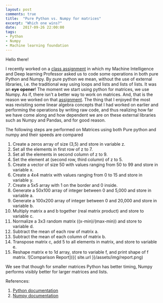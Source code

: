 ```yaml
---
layout: post
comments: true
title:  "Pure Python vs. Numpy for matrices"
excerpt: "Which one wins?"
date:   2017-09-26 22:00:00
tags:
- Python
- Numpy
- Machine learning foundation
---
```


Hello there!

I recently worked on a [class assignment](https://github.com/ayesha92ahmad/Pure-python-vs-numpy) in which my Machine Intelligence and Deep learning Professor asked us to code some operations in both pure Python and Numpy. By pure python we mean, without the use of external libraries, i.e. the traditional way using loops and lists and lists of lists. It was an **eye opener**! The moment we start using python for matrices, we use Numpy. As if, there isn't a better way to work on matrices. And, that is the reason we worked on that [assignment](https://github.com/ayesha92ahmad/Pure-python-vs-numpy). The thing that I enjoyed the most was revisiting some linear algebra concepts that I had worked on earlier and performing the operations by writing raw code, and thus realizing how far we have come along and how dependent we are on these external libraries such as Numpy and Pandas, and for good reason.


The following steps are performed on Matrices using both Pure python and numpy and their speeds are compared

1. Create a zeros array of size (3,5) and store in variable z.
2. Set all the elements in first row of z to 7.
3. Set all the elements in second column of z to 9.
4. Set the element at (second row, third column) of z to 5.
5. Create a vector of size 50 with values ranging from 50 to 99 and store in variable x.
6. Create a 4x4 matrix with values ranging from 0 to 15 and store in variable y.
7. Create a 5x5 array with 1 on the border and 0 inside.
8. Generate a 50x100 array of integer between 0 and 5,000 and store in variable a.
9. Generate a 100x200 array of integer between 0 and 20,000 and store in variable b.
10. Multiply matrix a and b together (real matrix product) and store to variable c.
11. Normalize a 3x3 random matrix ((x-min)/(max-min)) and store to variable d.
12. Subtract the mean of each row of matrix a.
13. Subtract the mean of each column of matrix b.
14. Transpose matrix c, add 5 to all elements in matrix, and store to variable e.
15. Reshape matrix e to 1d array, store to variable f, and print shape of f matrix.
![Comparison Report]({{ site.url }}/assets/img/report.png)


We see that though for smaller matrices Python has better timing, Numpy performs visibly better for larger matrices and lists.


References:
1. [Python documentation](https://docs.python.org/3/)
2. [Numpy documentation](https://docs.scipy.org/doc/numpy-1.13.0/reference/)
